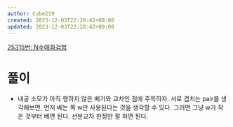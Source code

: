 ```yaml
---
author: Cube219
created: 2023-12-03T22:28:42+09:00
updated: 2023-12-03T22:28:42+09:00
---
```


[25315번: N수매화검법](https://www.acmicpc.net/problem/25315)

# 풀이

* 내공 소모가 아직 행하지 않은 베기와 교차인 점에 주목하자. 서로 겹치는 pair를 생각해보면, 먼저 베는 쪽 w만 사용된다는 것을 생각할 수 있다. 그러면 그냥 w가 작은 것부터 베면 된다. 선분교차 판정만 잘 하면 된다.
